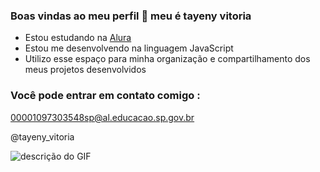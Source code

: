 ### Boas vindas ao meu perfil 🥰 meu é tayeny vitoria

- Estou estudando na [Alura](https://www.alura.com.br)
- Estou me desenvolvendo na linguagem JavaScript
- Utilizo esse espaço para minha organização e compartilhamento dos meus projetos desenvolvidos

### Você pode entrar em contato comigo :

00001097303548sp@al.educacao.sp.gov.br

@tayeny_vitoria

![descrição do GIF](https://media1.tenor.com/m/q_jj1u340XAAAAAd/snowball-bunny-carrot.gif)

